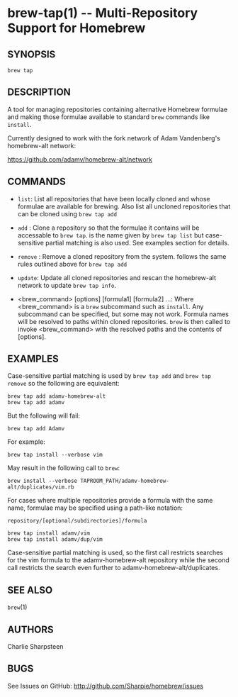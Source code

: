 brew-tap(1) -- Multi-Repository Support for Homebrew
====================================================

## SYNOPSIS

`brew tap` <command>

## DESCRIPTION

A tool for managing repositories containing alternative Homebrew formulae and
making those formulae available to standard `brew` commands like `install`.

Currently designed to work with the fork network of Adam Vandenberg's
homebrew-alt network:

<https://github.com/adamv/homebrew-alt/network>

## COMMANDS

  * `list`:
    List all repositories that have been locally cloned and whose formulae are
    available for brewing.  Also list all uncloned repositories that can be
    cloned using `brew tap add`

  * `add` <repository name>:
    Clone a repository so that the formulae it contains will be accessable to
    `brew tap`. <repository name> is the name given by `brew tap list` but
    case-sensitive partial matching is also used. See examples section for
    details.

  * `remove` <repository name>:
    Remove a cloned repository from the system. <repository name> follows the
    same rules outlined above for `brew tap add`

  * `update`:
    Update all cloned repositories and rescan the homebrew-alt network to
    update `brew tap info`.

  * <brew_command> [options] [formula1] [formula2] ...:
    Where <brew_command> is a `brew` subcommand such as `install`.  Any
    subcommand can be specified, but some may not work. Formula names will be
    resolved to paths within cloned repositories. `brew` is then called to
    invoke <brew_command> with the resolved paths and the contents of
    [options].

## EXAMPLES

Case-sensitive partial matching is used by `brew tap add` and `brew tap remove`
so the following are equivalent:

    brew tap add adamv-homebrew-alt
    brew tap add adamv

But the following will fail:

    brew tap add Adamv

For example:

    brew tap install --verbose vim

May result in the following call to `brew`:

    brew install --verbose TAPROOM_PATH/adamv-homebrew-alt/duplicates/vim.rb

For cases where multiple repositories provide a formula with the same name,
formulae may be specified using a path-like notation:

    repository/[optional/subdirectories]/formula

    brew tap install adamv/vim
    brew tap install adamv/dup/vim

Case-sensitive partial matching is used, so the first call restricts
searches for the vim formula to the adamv-homebrew-alt repository while the
second call restricts the search even further to
adamv-homebrew-alt/duplicates.

## SEE ALSO

`brew`(1)

## AUTHORS

Charlie Sharpsteen

## BUGS

See Issues on GitHub: <http://github.com/Sharpie/homebrew/issues>

